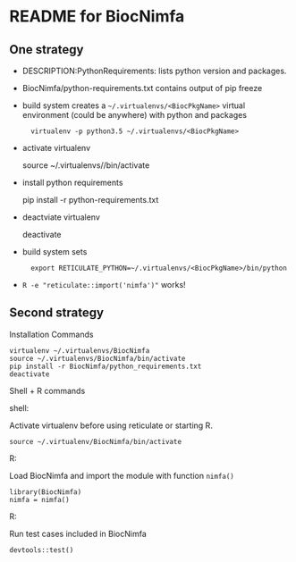 README for BiocNimfa
=====


## One strategy

- DESCRIPTION:PythonRequirements: lists python version and packages.
- BiocNimfa/python-requirements.txt contains output of pip freeze
- build system creates a `~/.virtualenvs/<BiocPkgName>` virtual
  environment (could be anywhere) with python and packages

		virtualenv -p python3.5 ~/.virtualenvs/<BiocPkgName>

- activate virtualenv

	source ~/.virtualenvs/<BiocPkgName>/bin/activate

- install python requirements

	pip install -r python-requirements.txt

- deactviate virtualenv

	deactivate

- build system sets

		export RETICULATE_PYTHON=~/.virtualenvs/<BiocPkgName>/bin/python

- `R -e "reticulate::import('nimfa')"` works!

## Second strategy

Installation Commands

	virtualenv ~/.virtualenvs/BiocNimfa
	source ~/.virtualenvs/BiocNimfa/bin/activate
	pip install -r BiocNimfa/python_requirements.txt
	deactivate

Shell + R commands

shell:

Activate virtualenv before using reticulate or starting R.

	source ~/.virtualenv/BiocNimfa/bin/activate

R:

Load BiocNimfa and import the module with function `nimfa()`

	library(BiocNimfa)
	nimfa = nimfa()

R:

Run test cases included in BiocNimfa

	devtools::test()
